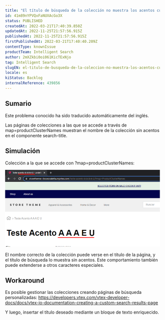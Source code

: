 ```yaml
---
title: "El título de búsqueda de la colección no muestra los acentos cuando se accede a través de map=productClusterNames"
id: 41m89nYPVQxFaNUXAcGo3X
status: PUBLISHED
createdAt: 2022-03-21T17:40:39.850Z
updatedAt: 2022-11-25T21:57:56.915Z
publishedAt: 2022-11-25T21:57:56.915Z
firstPublishedAt: 2022-03-21T17:40:40.209Z
contentType: knownIssue
productTeam: Intelligent Search
author: 2mXZkbi0oi061KicTExNjo
tag: Intelligent Search
slugEN: el-titulo-de-busqueda-de-la-coleccion-no-muestra-los-acentos-cuando-se-accede-a-traves-de-mapproductclusternames
locale: es
kiStatus: Backlog
internalReference: 439856
---
```


## Sumario

<div class="alert alert-info">
  <p>Este problema conocido ha sido traducido automáticamente del inglés.</p>
</div>


Las páginas de colecciones a las que se accede a través de map=productClusterNames muestran el nombre de la colección sin acentos en el componente search-title.



## Simulación


Colección a la que se accede con ?map=productClusterNames:

 ![](https://raw.githubusercontent.com/vtexdocs/help-center-content/refs/heads/main/docs/es/known-issues/Intelligent%20Search/el-titulo-de-busqueda-de-la-coleccion-no-muestra-los-acentos-cuando-se-accede-a-traves-de-mapproductclusternames_1.png)

El nombre correcto de la colección puede verse en el título de la página, y el título de búsqueda lo muestra sin acentos. Este comportamiento también puede extenderse a otros caracteres especiales.



## Workaround


Es posible gestionar las colecciones creando páginas de búsqueda personalizadas:
https://developers.vtex.com/vtex-developer-docs/docs/vtex-io-documentation-creating-a-custom-search-results-page

Y luego, insertar el título deseado mediante un bloque de texto enriquecido.

